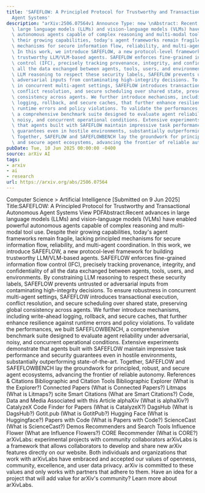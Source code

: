 ```yaml
---
title: 'SAFEFLOW: A Principled Protocol for Trustworthy and Transactional Autonomous
  Agent Systems'
description: "arXiv:2506.07564v1 Announce Type: new \nAbstract: Recent advances in\
  \ large language models (LLMs) and vision-language models (VLMs) have enabled powerful\
  \ autonomous agents capable of complex reasoning and multi-modal tool use. Despite\
  \ their growing capabilities, today's agent frameworks remain fragile, lacking principled\
  \ mechanisms for secure information flow, reliability, and multi-agent coordination.\
  \ In this work, we introduce SAFEFLOW, a new protocol-level framework for building\
  \ trustworthy LLM/VLM-based agents. SAFEFLOW enforces fine-grained information flow\
  \ control (IFC), precisely tracking provenance, integrity, and confidentiality of\
  \ all the data exchanged between agents, tools, users, and environments. By constraining\
  \ LLM reasoning to respect these security labels, SAFEFLOW prevents untrusted or\
  \ adversarial inputs from contaminating high-integrity decisions. To ensure robustness\
  \ in concurrent multi-agent settings, SAFEFLOW introduces transactional execution,\
  \ conflict resolution, and secure scheduling over shared state, preserving global\
  \ consistency across agents. We further introduce mechanisms, including write-ahead\
  \ logging, rollback, and secure caches, that further enhance resilience against\
  \ runtime errors and policy violations. To validate the performances, we built SAFEFLOWBENCH,\
  \ a comprehensive benchmark suite designed to evaluate agent reliability under adversarial,\
  \ noisy, and concurrent operational conditions. Extensive experiments demonstrate\
  \ that agents built with SAFEFLOW maintain impressive task performance and security\
  \ guarantees even in hostile environments, substantially outperforming state-of-the-art.\
  \ Together, SAFEFLOW and SAFEFLOWBENCH lay the groundwork for principled, robust,\
  \ and secure agent ecosystems, advancing the frontier of reliable autonomy."
pubDate: Tue, 10 Jun 2025 00:00:00 -0400
source: arXiv AI
tags:
- arxiv
- ai
- research
url: https://arxiv.org/abs/2506.07564
---
```


Computer Science > Artificial Intelligence
[Submitted on 9 Jun 2025]
Title:SAFEFLOW: A Principled Protocol for Trustworthy and Transactional Autonomous Agent Systems
View PDFAbstract:Recent advances in large language models (LLMs) and vision-language models (VLMs) have enabled powerful autonomous agents capable of complex reasoning and multi-modal tool use. Despite their growing capabilities, today's agent frameworks remain fragile, lacking principled mechanisms for secure information flow, reliability, and multi-agent coordination. In this work, we introduce SAFEFLOW, a new protocol-level framework for building trustworthy LLM/VLM-based agents. SAFEFLOW enforces fine-grained information flow control (IFC), precisely tracking provenance, integrity, and confidentiality of all the data exchanged between agents, tools, users, and environments. By constraining LLM reasoning to respect these security labels, SAFEFLOW prevents untrusted or adversarial inputs from contaminating high-integrity decisions. To ensure robustness in concurrent multi-agent settings, SAFEFLOW introduces transactional execution, conflict resolution, and secure scheduling over shared state, preserving global consistency across agents. We further introduce mechanisms, including write-ahead logging, rollback, and secure caches, that further enhance resilience against runtime errors and policy violations. To validate the performances, we built SAFEFLOWBENCH, a comprehensive benchmark suite designed to evaluate agent reliability under adversarial, noisy, and concurrent operational conditions. Extensive experiments demonstrate that agents built with SAFEFLOW maintain impressive task performance and security guarantees even in hostile environments, substantially outperforming state-of-the-art. Together, SAFEFLOW and SAFEFLOWBENCH lay the groundwork for principled, robust, and secure agent ecosystems, advancing the frontier of reliable autonomy.
References & Citations
Bibliographic and Citation Tools
Bibliographic Explorer (What is the Explorer?)
Connected Papers (What is Connected Papers?)
Litmaps (What is Litmaps?)
scite Smart Citations (What are Smart Citations?)
Code, Data and Media Associated with this Article
alphaXiv (What is alphaXiv?)
CatalyzeX Code Finder for Papers (What is CatalyzeX?)
DagsHub (What is DagsHub?)
Gotit.pub (What is GotitPub?)
Hugging Face (What is Huggingface?)
Papers with Code (What is Papers with Code?)
ScienceCast (What is ScienceCast?)
Demos
Recommenders and Search Tools
Influence Flower (What are Influence Flowers?)
CORE Recommender (What is CORE?)
arXivLabs: experimental projects with community collaborators
arXivLabs is a framework that allows collaborators to develop and share new arXiv features directly on our website.
Both individuals and organizations that work with arXivLabs have embraced and accepted our values of openness, community, excellence, and user data privacy. arXiv is committed to these values and only works with partners that adhere to them.
Have an idea for a project that will add value for arXiv's community? Learn more about arXivLabs.